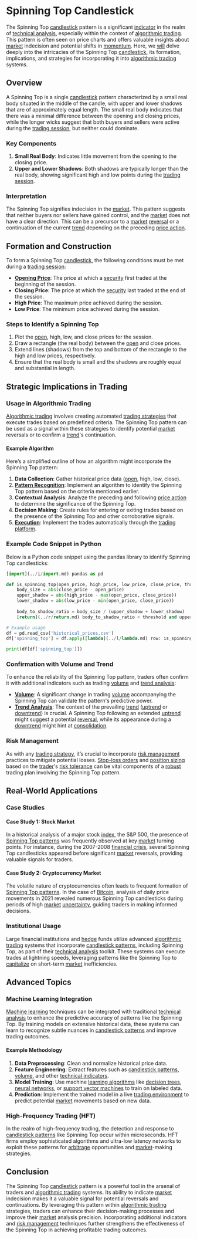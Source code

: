 # Spinning Top Candlestick

The Spinning Top [candlestick](../c/candlestick.md) pattern is a significant [indicator](../i/indicator.md) in the realm of [technical analysis](../t/technical_analysis.md), especially within the context of [algorithmic trading](../a/algorithmic_trading.md). This pattern is often seen on price charts and offers valuable insights about [market](../m/market.md) indecision and potential shifts in [momentum](../m/momentum.md). Here, we [will](../w/will.md) delve deeply into the intricacies of the Spinning Top [candlestick](../c/candlestick.md), its formation, implications, and strategies for incorporating it into [algorithmic trading](../a/algorithmic_trading.md) systems.

## Overview

A Spinning Top is a single [candlestick](../c/candlestick.md) pattern characterized by a small real body situated in the middle of the candle, with upper and lower shadows that are of approximately equal length. The small real body indicates that there was a minimal difference between the opening and closing prices, while the longer wicks suggest that both buyers and sellers were active during the [trading session](../t/trading_session.md), but neither could dominate.

### Key Components

1. **Small Real Body**: Indicates little movement from the opening to the closing price.
2. **Upper and Lower Shadows**: Both shadows are typically longer than the real body, showing significant high and low points during the [trading session](../t/trading_session.md).

### Interpretation

The Spinning Top signifies indecision in the [market](../m/market.md). This pattern suggests that neither buyers nor sellers have gained control, and the [market](../m/market.md) does not have a clear direction. This can be a precursor to a [market](../m/market.md) [reversal](../r/reversal.md) or a continuation of the current [trend](../t/trend.md) depending on the preceding [price action](../p/price_action.md).

## Formation and Construction

To form a Spinning Top [candlestick](../c/candlestick.md), the following conditions must be met during a [trading session](../t/trading_session.md):
- **[Opening Price](../o/opening_price.md)**: The price at which a [security](../s/security.md) first traded at the beginning of the session.
- **Closing Price**: The price at which the [security](../s/security.md) last traded at the end of the session.
- **High Price**: The maximum price achieved during the session.
- **Low Price**: The minimum price achieved during the session.

### Steps to Identify a Spinning Top

1. Plot the [open](../o/open.md), high, low, and close prices for the session.
2. Draw a rectangle (the real body) between the [open](../o/open.md) and close prices.
3. Extend lines (shadows) from the top and bottom of the rectangle to the high and low prices, respectively.
4. Ensure that the real body is small and the shadows are roughly equal and substantial in length.

## Strategic Implications in Trading

### Usage in Algorithmic Trading

[Algorithmic trading](../a/algorithmic_trading.md) involves creating automated [trading strategies](../t/trading_strategies.md) that execute trades based on predefined criteria. The Spinning Top pattern can be used as a signal within these strategies to identify potential [market](../m/market.md) reversals or to confirm a [trend](../t/trend.md)'s continuation.

#### Example Algorithm

Here’s a simplified outline of how an algorithm might incorporate the Spinning Top pattern:

1. **Data Collection**: Gather historical price data ([open](../o/open.md), high, low, close).
2. **[Pattern Recognition](../p/pattern_recognition.md)**: Implement an algorithm to identify the Spinning Top pattern based on the criteria mentioned earlier.
3. **Contextual Analysis**: Analyze the preceding and following [price action](../p/price_action.md) to determine the significance of the Spinning Top.
4. **Decision Making**: Create rules for entering or exiting trades based on the presence of the Spinning Top and other corroborative signals.
5. **[Execution](../e/execution.md)**: Implement the trades automatically through the [trading platform](../t/trading_platform.md).

### Example Code Snippet in Python

Below is a Python code snippet using the pandas library to identify Spinning Top candlesticks:

```python
[import](../i/import.md) pandas as pd

def is_spinning_top(open_price, high_price, low_price, close_price, threshold=0.2):
    body_size = abs(close_price - open_price)
    upper_shadow = abs(high_price - max(open_price, close_price))
    lower_shadow = abs(low_price - min(open_price, close_price))
    
    body_to_shadow_ratio = body_size / (upper_shadow + lower_shadow)
    [return](../r/return.md) body_to_shadow_ratio < threshold and upper_shadow > body_size and lower_shadow > body_size

# Example usage
df = pd.read_csv('historical_prices.csv')
df['spinning_top'] = df.apply([lambda](../l/lambda.md) row: is_spinning_top(row['[Open](../o/open.md)'], row['High'], row['Low'], row['Close']), axis=1)

print(df[df['spinning_top']])
```

### Confirmation with Volume and Trend

To enhance the reliability of the Spinning Top pattern, traders often confirm it with additional indicators such as trading [volume](../v/volume.md) and [trend analysis](../t/trend_analysis.md):
- **[Volume](../v/volume.md)**: A significant change in trading [volume](../v/volume.md) accompanying the Spinning Top can validate the pattern's predictive power.
- **[Trend Analysis](../t/trend_analysis.md)**: The context of the prevailing [trend](../t/trend.md) ([uptrend](../u/uptrend.md) or [downtrend](../d/downtrend.md)) is crucial. A Spinning Top following an extended [uptrend](../u/uptrend.md) might suggest a potential [reversal](../r/reversal.md), while its appearance during a [downtrend](../d/downtrend.md) might hint at [consolidation](../c/consolidation.md).

### Risk Management

As with any [trading strategy](../t/trading_strategy.md), it’s crucial to incorporate [risk management](../r/risk_management.md) practices to mitigate potential losses. [Stop-loss orders](../s/stop-loss_orders.md) and [position sizing](../p/position_sizing.md) based on the [trader](../t/trader.md)'s [risk tolerance](../r/risk_tolerance.md) can be vital components of a [robust](../r/robust.md) trading plan involving the Spinning Top pattern.

## Real-World Applications

### Case Studies

#### Case Study 1: Stock Market

In a historical analysis of a major stock [index](../i/index_instrument.md), the S&P 500, the presence of [Spinning Top patterns](../s/spinning_top_patterns.md) was frequently observed at key [market](../m/market.md) turning points. For instance, during the 2007-2008 [financial crisis](../f/financial_crisis.md), several Spinning Top candlesticks appeared before significant [market](../m/market.md) reversals, providing valuable signals for traders.

#### Case Study 2: Cryptocurrency Market

The volatile nature of cryptocurrencies often leads to frequent formation of [Spinning Top patterns](../s/spinning_top_patterns.md). In the case of [Bitcoin](../b/bitcoin.md), analysis of daily price movements in 2021 revealed numerous Spinning Top candlesticks during periods of high [market](../m/market.md) [uncertainty](../u/uncertainty_in_trading.md), guiding traders in making informed decisions.

### Institutional Usage

Large financial institutions and [hedge](../h/hedge.md) funds utilize advanced [algorithmic trading](../a/algorithmic_trading.md) systems that incorporate [candlestick patterns](../c/candlestick_patterns.md), including Spinning Top, as part of their [technical analysis](../t/technical_analysis.md) toolkit. These systems can execute trades at lightning speeds, leveraging patterns like the Spinning Top to [capitalize](../c/capitalize.md) on short-term [market](../m/market.md) inefficiencies.

## Advanced Topics

### Machine Learning Integration

[Machine learning](../m/machine_learning.md) techniques can be integrated with traditional [technical analysis](../t/technical_analysis.md) to enhance the predictive accuracy of patterns like the Spinning Top. By training models on extensive historical data, these systems can learn to recognize subtle nuances in [candlestick patterns](../c/candlestick_patterns.md) and improve trading outcomes.

#### Example Methodology

1. **Data Preprocessing**: Clean and normalize historical price data.
2. **Feature Engineering**: Extract features such as [candlestick patterns](../c/candlestick_patterns.md), [volume](../v/volume.md), and other [technical indicators](../t/technical_indicators.md).
3. **Model Training**: Use machine [learning algorithms](../l/learning_algorithms_in_trading.md) like [decision trees](../d/decision_trees.md), [neural networks](../n/neural_networks_in_trading.md), or [support vector machines](../s/support_vector_machines_in_trading.md) to train on labeled data.
4. **Prediction**: Implement the trained model in a live [trading environment](../t/trading_environment.md) to predict potential [market](../m/market.md) movements based on new data.

### High-Frequency Trading (HFT)

In the realm of high-frequency trading, the detection and response to [candlestick patterns](../c/candlestick_patterns.md) like Spinning Top occur within microseconds. HFT firms employ sophisticated algorithms and ultra-low latency networks to exploit these patterns for [arbitrage](../a/arbitrage.md) opportunities and [market](../m/market.md)-making strategies.

## Conclusion

The Spinning Top [candlestick](../c/candlestick.md) pattern is a powerful tool in the arsenal of traders and [algorithmic trading](../a/algorithmic_trading.md) systems. Its ability to indicate [market](../m/market.md) indecision makes it a valuable signal for potential reversals and continuations. By leveraging this pattern within [algorithmic trading](../a/algorithmic_trading.md) strategies, traders can enhance their decision-making processes and improve their [market](../m/market.md) analysis precision. Incorporating additional indicators and [risk management](../r/risk_management.md) techniques further strengthens the effectiveness of the Spinning Top in achieving profitable trading outcomes.
